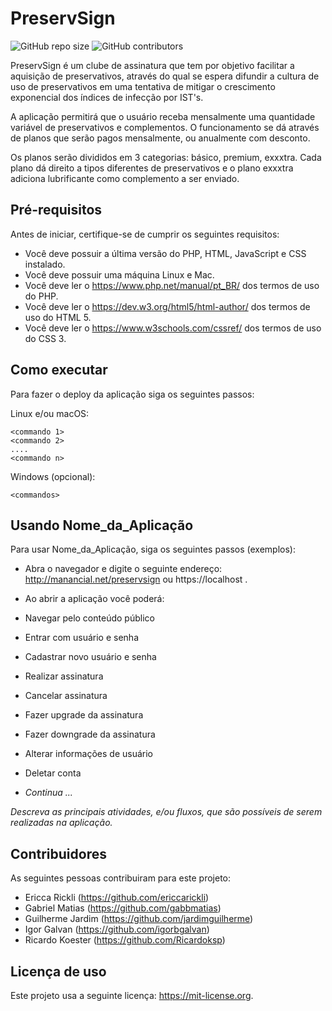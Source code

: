 # PreservSign

<!--- Exemplos de badges. Acesse https://shields.io para outras opções. Você pode querer incluir informações de dependencias, build, testes, licença, etc. --->
![GitHub repo size](https://img.shields.io/github/repo-size/igorbgalvan/progweb13)
![GitHub contributors](https://img.shields.io/github/contributors/igorbgalvan/progweb13)

PreservSign é um clube de assinatura que tem por objetivo facilitar a aquisição de preservativos, através do qual se espera difundir a cultura de uso de preservativos em uma tentativa de mitigar o crescimento exponencial dos índices de infecção por IST's.

A aplicação permitirá que o usuário receba mensalmente uma quantidade variável de preservativos e complementos. O funcionamento se dá através de planos que serão pagos mensalmente, ou anualmente com desconto.

Os planos serão divididos em 3 categorias: básico, premium, exxxtra. Cada plano dá direito a tipos diferentes de preservativos e o plano exxxtra adiciona lubrificante como complemento a ser enviado.


## Pré-requisitos

Antes de iniciar, certifique-se de cumprir os seguintes requisitos:
<!--- Estes são alguns exemplos de requisitos. Adicione, duplique e remove como necessário --->
* Você deve possuir a última versão do PHP, HTML, JavaScript e CSS instalado.
* Você deve possuir uma máquina Linux e Mac.
* Você deve ler o https://www.php.net/manual/pt_BR/ dos termos de uso do PHP.
* Você deve ler o https://dev.w3.org/html5/html-author/ dos termos de uso do HTML 5.
* Você deve ler o https://www.w3schools.com/cssref/ dos termos de uso do CSS 3.

## Como executar

Para fazer o deploy da aplicação siga os seguintes passos:

Linux e/ou macOS:
```
<commando 1>
<commando 2>
....
<commando n>
```

Windows (opcional):
```
<commandos>
```

## Usando Nome_da_Aplicação

Para usar Nome_da_Aplicação, siga os seguintes passos (exemplos):
* Abra o navegador e digite o seguinte endereço: http://manancial.net/preservsign ou https://localhost .
* Ao abrir a aplicação você poderá:
 * Navegar pelo conteúdo público
 * Entrar com usuário e senha
 * Cadastrar novo usuário e senha
 * Realizar assinatura
 * Cancelar assinatura
 * Fazer upgrade da assinatura
 * Fazer downgrade da assinatura
 * Alterar informações de usuário
 * Deletar conta

* *Continua ...*  

*Descreva as principais atividades, e/ou fluxos, que são possíveis de serem realizadas na aplicação.*

## Contribuidores

As seguintes pessoas contribuiram para este projeto:

* Ericca Rickli (https://github.com/ericcarickli)
* Gabriel Matias (https://github.com/gabbmatias)
* Guilherme Jardim (https://github.com/jardimguilherme)
* Igor Galvan (https://github.com/igorbgalvan)
* Ricardo Koester (https://github.com/Ricardoksp)

## Licença de uso

<!--- Se não tiver certeza de qual, verifique este site: https://choosealicense.com/--->
Este projeto usa a seguinte licença: https://mit-license.org.
